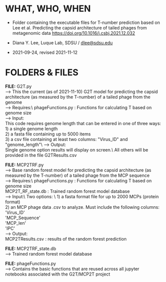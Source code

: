 # WHAT, WHO, WHEN

- Folder containing the executable files for T-number prediction based on Lee et al. Predicting the capsid architecture of tailed phages from metagenomic data https://doi.org/10.1016/j.csbj.2021.12.032

- Diana Y. Lee, Luque Lab, SDSU / dlee@sdsu.edu
- 2021-09-24, revised 2021-11-12


# FOLDERS & FILES

**FILE:** G2T.py\
--> This the current (as of 2021-11-10) G2T model for predicting the capsid architecture (as measured by the T-number) of a tailed phage from the genome\
--> Requires:\ 
    phageFunctions.py  :  Functions for calculating T based on genome size\
--> Input: \
    This code requires genome length that can be entered in one of three ways:\
    1) a single genome length\
    2) a fasta file containing up to 5000 items\
    3) a csv file containing at least two columns: "Virus_ID" and "genome_length"\ 
--> Output:\
    Single genome option results will display on screen.\ 
    All others will be provided in the file G2TResults.csv

**FILE:** MCP2TRF.py\
--> Base random forest model for predicting the capsid architecture (as measured by the T-number) of a tailed phage from the MCP sequence\
--> Requires:\ 
    phageFunctions.py  :  Functions for calculating T based on genome size\
    MCP2T_RF_state.db  :  Trained random forest model database\
--> Input:\ 
    Two options: \ 
      1) a fasta format file for up to 2000 MCPs (protein format) \
      2) an MCP phage data .csv to analyze. Must include the following columns:\
        'Virus_ID'\
        'MCP_Sequence'\
        'MCP_len'\
        'IPC'\
--> Output:\
    MCP2TResults.csv  :  results of the random forest prediction


**FILE:** MCP2TRF_state.db\
--> Trained random forest model database

**FILE:** phageFunctions.py\
--> Contains the basic functions that are reused across all jupyter notebooks associated with the G2T/MCP2T project
